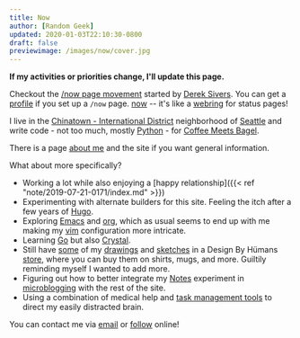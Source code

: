 ```yaml
---
title: Now
author: [Random Geek]
updated: 2020-01-03T22:10:30-0800
draft: false
previewimage: /images/now/cover.jpg
---
```


<div class="note">
  <div></div>

**If my activities or priorities change, I'll update this page.**

Checkout the [/now page movement](https://sivers.org/nowff) started by [Derek Sivers](https://sivers.org/). You can get a
[profile](https://nownownow.com/p/2ugf) if you set up a `/now` page. [now](https://nownownow.com/) -- it's like a [webring](https://en.wikipedia.org/wiki/Webring) for
status pages!

</div>

I live in the [Chinatown - International District](http://cidbia.org) neighborhood of
 [Seattle](https://www.seattle.gov/visiting-seattle) and write code - not too much, mostly [Python](/tags/python) - for [Coffee
 Meets Bagel](https://coffeemeetsbagel.com).

There is a page [about me](/about/) and the site if you want general information.

What about more specifically?

- Working a lot while also enjoying a [happy relationship]({{< ref "note/2019-07-21-0171/index.md" >}})
- Experimenting with alternate builders for this site. Feeling the itch after a few years of [Hugo](/tags/hugo).
- Exploring [Emacs](/tags/emacs) and [org](/tags/org), which as usual seems to end up with me making my [vim](/tags/vim)
  configuration more intricate.
-   Learning [Go](/tags/go) but also [Crystal](/tags/crystal).
-   Still have [some](/tags/buy-me) of my [drawings](/tags/drawing) and [sketches](/hashtags/drawing) in a Design By Hümans [store](https://www.designbyhumans.com/shop/randomgeek/), where you can buy them on shirts, mugs, and
    more. Guiltily reminding myself I wanted to add more.
-   Figuring out how to better integrate my [Notes](/note) experiment in [microblogging](https://en.wikipedia.org/wiki/Microblogging) with the rest of the
    site.
-   Using a combination of medical help and [task management tools](/tags/taskwarrior) to direct my easily distracted brain.

You can contact me via [email](mailto:brianwisti@pobox.com) or [follow](/follow) online!
